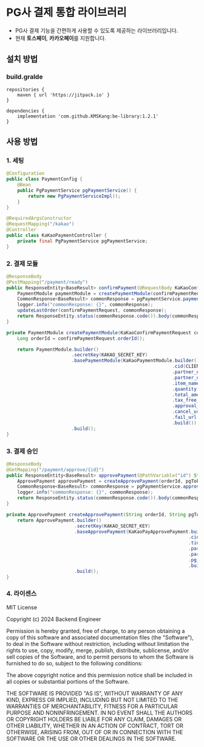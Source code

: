 # PG사 결제 통합 라이브러리
- PG사 결제 기능을 간편하게 사용할 수 있도록 제공하는 라이브러리입니다.
- 현재 **토스페이**, **카카오페이**를 지원합니다.

## 설치 방법
### build.gralde
```
repositories {
    maven { url 'https://jitpack.io' }
}

dependencies {
    implementation 'com.github.KMSKang:be-library:1.2.1'
}
```

## 사용 방법

### 1. 세팅
```JAVA
@Configuration
public class PaymentConfig {
    @Bean
    public PgPaymentService pgPaymentService() {
        return new PgPaymentServiceImpl();
    }
}

@RequiredArgsConstructor
@RequestMapping("/kakao")
@Controller
public class KaKaoPaymentController {
    private final PgPaymentService pgPaymentService;
}
```

### 2. 결제 모듈
```JAVA
@ResponseBody
@PostMapping("/payment/ready")
public ResponseEntity<BaseResult> confirmPayment(@RequestBody KaKaoConfirmPaymentRequest confirmPaymentRequest) {
    PaymentModule paymentModule = createPaymentModule(confirmPaymentRequest);
    CommonResponse<BaseResult> commonResponse = pgPaymentService.paymentModule(paymentModule);
    logger.info("commonResponse: {}", commonResponse);
    updateLastOrder(confirmPaymentRequest, commonResponse);
    return ResponseEntity.status(commonResponse.code()).body(commonResponse.data());
}

private PaymentModule createPaymentModule(KaKaoConfirmPaymentRequest confirmPaymentRequest) {
    Long orderId = confirmPaymentRequest.orderId();

    return PaymentModule.builder()
                        .secretKey(KAKAO_SECRET_KEY)
                        .basePaymentModule(KaKaoPaymentModule.builder()
                                                             .cid(CLIENT_ID)
                                                             .partner_order_id(orderId)
                                                             .partner_user_id(confirmPaymentRequest.userId())
                                                             .item_name(confirmPaymentRequest.itemName())
                                                             .quantity(confirmPaymentRequest.quantity())
                                                             .total_amount(confirmPaymentRequest.totalAmount())
                                                             .tax_free_amount(0)
                                                             .approval_url("http://localhost:8080/kakao/payment/approve/" +orderId)
                                                             .cancel_url("http://localhost:8080/kakao/payment/cancel")
                                                             .fail_url("http://localhost:8080/kakao/payment/fail")
                                                             .build())
                        .build();
}
```

### 3. 결제 승인
```JAVA
@ResponseBody
@GetMapping("/payment/approve/{id}")
public ResponseEntity<BaseResult> approvePayment(@PathVariable("id") String orderId, @RequestParam("pg_token") String pgToken) {
    ApprovePayment approvePayment = createApprovePayment(orderId, pgToken);
    CommonResponse<BaseResult> commonResponse = pgPaymentService.approvePayment(approvePayment);
    logger.info("commonResponse: {}", commonResponse);
    return ResponseEntity.status(commonResponse.code()).body(commonResponse.data());
}

private ApprovePayment createApprovePayment(String orderId, String pgToken) {
    return ApprovePayment.builder()
                         .secretKey(KAKAO_SECRET_KEY)
                         .baseApprovePayment(KaKaoPayApprovePayment.builder()
                                                                   .cid(CLIENT_ID)
                                                                   .tid(lastTid)
                                                                   .partner_order_id(orderId)
                                                                   .partner_user_id(lastUserId)
                                                                   .pg_token(pgToken)
                                                                   .build())
                         .build();
}
```
### 4. 라이센스
MIT License

Copyright (c) 2024 Backend Engineer

Permission is hereby granted, free of charge, to any person obtaining a copy
of this software and associated documentation files (the "Software"), to deal
in the Software without restriction, including without limitation the rights
to use, copy, modify, merge, publish, distribute, sublicense, and/or sell
copies of the Software, and to permit persons to whom the Software is
furnished to do so, subject to the following conditions:

The above copyright notice and this permission notice shall be included in all
copies or substantial portions of the Software.

THE SOFTWARE IS PROVIDED "AS IS", WITHOUT WARRANTY OF ANY KIND, EXPRESS OR
IMPLIED, INCLUDING BUT NOT LIMITED TO THE WARRANTIES OF MERCHANTABILITY,
FITNESS FOR A PARTICULAR PURPOSE AND NONINFRINGEMENT. IN NO EVENT SHALL THE
AUTHORS OR COPYRIGHT HOLDERS BE LIABLE FOR ANY CLAIM, DAMAGES OR OTHER
LIABILITY, WHETHER IN AN ACTION OF CONTRACT, TORT OR OTHERWISE, ARISING FROM,
OUT OF OR IN CONNECTION WITH THE SOFTWARE OR THE USE OR OTHER DEALINGS IN THE
SOFTWARE.
